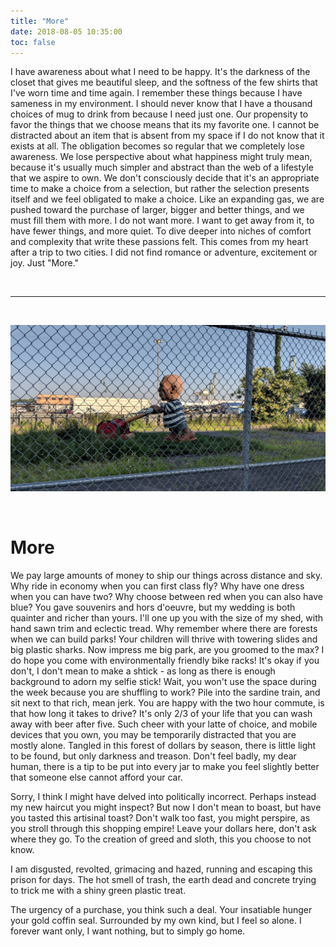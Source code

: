 ```yaml
---
title: "More"
date: 2018-08-05 10:35:00
toc: false
---
```


I have awareness about what I need to be happy. It's the darkness of the closet that gives me 
beautiful sleep, and the softness of the few shirts that I've worn time and time again. 
I remember these things because I have sameness in my environment. 
I should never know that I have a thousand choices of mug to drink from because I need just one. 
Our propensity to favor the things that we choose means that its my favorite one. 
I cannot be distracted about an item that is absent from my space if I do not know that it exists at all. 
The obligation becomes so regular that we completely lose awareness. We lose perspective
about what happiness might truly mean, because it's usually much simpler and abstract
than the web of a lifestyle that we aspire to own. 
We don't consciously decide that it's an appropriate time to make a choice from a selection, 
but rather the selection presents itself and we feel obligated to make a choice. 
Like an expanding gas, we are pushed toward the purchase of larger, bigger and better things, and we must fill them with more. 
 I do not want more. I want to get away from it, to have fewer things, and more quiet. 
To dive deeper into niches of comfort and complexity that write these passions felt.
This comes from my heart after a trip to two cities. I did not find romance or adventure, 
excitement or joy. Just "More."

<br>
<hr>
<br>

![/assets/images/posts/more/more.jpg](/assets/images/posts/more/more.jpg)

<br>

# More

We pay large amounts of money to ship our things across distance and sky. 
Why ride in economy when you can first class fly?  Why have one dress when you can have two? Why choose between red when you can also have blue? 
You gave souvenirs and hors d'oeuvre, but my wedding 
is both quainter and richer than yours. I'll one up you with the size of my shed, 
with hand sawn trim and eclectic tread. Why remember where there are forests when we can build parks!
Your children will thrive with towering slides and big plastic sharks.
Now impress me big park, are you groomed to the max? I do hope you come with 
environmentally friendly bike racks! It's okay if you don't, I don't mean to make a
shtick - as long as there is enough background to adorn my selfie stick!
Wait, you won't use the space during the week because you are  shuffling to work? 
Pile into the sardine train, and sit next to that rich, mean jerk. 
You are happy with the two hour commute, is that how long it takes to drive? 
It's only 2/3 of your life that you can wash away with beer after five.
Such cheer with your latte of choice, and mobile devices that you own, you
may be temporarily distracted that you are mostly alone.
Tangled in this forest of dollars by season,
there is little light to be found, but only darkness and treason.
Don't feel badly, my dear human, there is a tip to be put into every jar
to make you feel slightly better that someone else cannot afford your car.

Sorry, I think I might have delved into politically incorrect. Perhaps instead
my new haircut you might inspect? But now I don't mean to boast, but have 
you tasted this artisinal toast? Don't walk too fast, you might perspire, 
as you stroll through this shopping empire! Leave your dollars here, don't 
ask where they go. To the creation of greed and sloth, this you choose to not know. 

I am disgusted, revolted, grimacing and hazed, running and escaping this prison for days. 
The hot smell of trash, the earth dead and concrete trying to trick me with a shiny green plastic treat. 

The urgency of a purchase, you think such a deal. Your insatiable hunger your gold coffin seal.
Surrounded by my own kind, but I feel so alone. I forever want only, I want nothing, but to simply go home.
